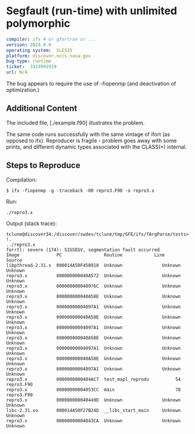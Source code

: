 # Segfault (run-time) with unlimited polymorphic

``` yaml
compiler: ifx # or gfortran or ...
version: 2024.0.0
operating system:  SLES15
platform: discover.nccs.nasa.gov
bug-type: runtime
ticket:  3324991919
url: N/A
```

The bug appears to require the use of -fiopenmp (and deactivation of optimization.) 

## Additional Content

The included file, [./example.f90] illustrates the problem.

The same code runs successfully with the same vintage of ifort (as
opposed to ifx).  Reproducer is fragile - problem goes away with some
prints, and different dynamic types associated with the CLASS(*)
internal.

## Steps to Reproduce

Compilation:

```text
$ ifx -fiopenmp -g -traceback -O0 repro3.F90 -o repro3.x
```

Run:
```text
./repro3.x
```

Output (stack trace):

```text
tclune@discover34:/discover/swdev/tclune/tmp/GFE/ifx/fArgParse/tests> !.
../repro3.x
forrtl: severe (174): SIGSEGV, segmentation fault occurred
Image              PC                Routine            Line        Source
libpthread-2.31.s  000014A50F458910  Unknown               Unknown  Unknown
repro3.x           000000000040A572  Unknown               Unknown  Unknown
repro3.x           000000000040976C  Unknown               Unknown  Unknown
repro3.x           000000000040A58E  Unknown               Unknown  Unknown
repro3.x           00000000004097A1  Unknown               Unknown  Unknown
repro3.x           000000000040A58E  Unknown               Unknown  Unknown
repro3.x           00000000004097A1  Unknown               Unknown  Unknown
repro3.x           000000000040A58E  Unknown               Unknown  Unknown
repro3.x           00000000004097A1  Unknown               Unknown  Unknown
repro3.x           000000000040A58E  Unknown               Unknown  Unknown
repro3.x           00000000004097A1  Unknown               Unknown  Unknown
repro3.x           0000000000404AC7  test_mapl_reprodu          54  repro3.F90
repro3.x           00000000004053CC  main                       78  repro3.F90
repro3.x           000000000040449D  Unknown               Unknown  Unknown
libc-2.31.so       000014A50F27B24D  __libc_start_main     Unknown  Unknown
repro3.x           00000000004043CA  Unknown               Unknown  Unknown
```
